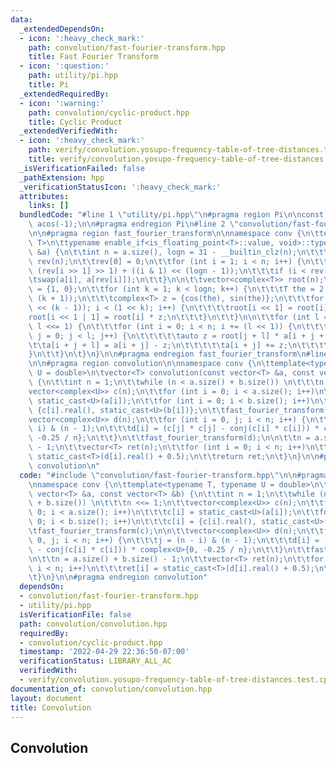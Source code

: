 ```yaml
---
data:
  _extendedDependsOn:
  - icon: ':heavy_check_mark:'
    path: convolution/fast-fourier-transform.hpp
    title: Fast Fourier Transform
  - icon: ':question:'
    path: utility/pi.hpp
    title: Pi
  _extendedRequiredBy:
  - icon: ':warning:'
    path: convolution/cyclic-product.hpp
    title: Cyclic Product
  _extendedVerifiedWith:
  - icon: ':heavy_check_mark:'
    path: verify/convolution.yosupo-frequency-table-of-tree-distances.test.cpp
    title: verify/convolution.yosupo-frequency-table-of-tree-distances.test.cpp
  _isVerificationFailed: false
  _pathExtension: hpp
  _verificationStatusIcon: ':heavy_check_mark:'
  attributes:
    links: []
  bundledCode: "#line 1 \"utility/pi.hpp\"\n#pragma region Pi\n\nconst double PI =\
    \ acos(-1);\n\n#pragma endregion Pi\n#line 2 \"convolution/fast-fourier-transform.hpp\"\
    \n\n#pragma region fast_fourier_transform\n\nnamespace conv {\n\ttemplate<typename\
    \ T>\n\ttypename enable_if<is_floating_point<T>::value, void>::type\n\tfast_fourier_transform(vector<complex<T>>\
    \ &a) {\n\t\tint n = a.size(), logn = 31 - __builtin_clz(n);\n\t\t\n\t\tvector<int>\
    \ rev(n);\n\t\trev[0] = 0;\n\t\tfor (int i = 1; i < n; i++) {\n\t\t\trev[i] =\
    \ (rev[i >> 1] >> 1) + ((i & 1) << (logn - 1));\n\t\t\tif (i < rev[i])\n\t\t\t\
    \tswap(a[i], a[rev[i]]);\n\t\t}\n\n\t\tvector<complex<T>> root(n);\n\t\troot[1]\
    \ = {1, 0};\n\t\tfor (int k = 1; k < logn; k++) {\n\t\t\tT the = 2 * PI / (1 <<\
    \ (k + 1));\n\t\t\tcomplex<T> z = {cos(the), sin(the)};\n\t\t\tfor (int i = (1\
    \ << (k - 1)); i < (1 << k); i++) {\n\t\t\t\troot[i << 1] = root[i];\n\t\t\t\t\
    root[i << 1 | 1] = root[i] * z;\n\t\t\t}\n\t\t}\n\n\t\tfor (int l = 1; l < n;\
    \ l <<= 1) {\n\t\t\tfor (int i = 0; i < n; i += (l << 1)) {\n\t\t\t\tfor (int\
    \ j = 0; j < l; j++) {\n\t\t\t\t\tauto z = root[j + l] * a[i + j + l];\n\t\t\t\
    \t\ta[i + j + l] = a[i + j] - z;\n\t\t\t\t\ta[i + j] += z;\n\t\t\t\t}\n\t\t\t\
    }\n\t\t}\n\t}\n}\n\n#pragma endregion fast_fourier_transform\n#line 2 \"convolution/convolution.hpp\"\
    \n\n#pragma region convolution\n\nnamespace conv {\n\ttemplate<typename T, typename\
    \ U = double>\n\tvector<T> convolution(const vector<T> &a, const vector<T> &b)\
    \ {\n\t\tint n = 1;\n\t\twhile (n < a.size() + b.size()) \n\t\t\tn <<= 1;\n\t\t\
    vector<complex<U>> c(n);\n\t\tfor (int i = 0; i < a.size(); i++)\n\t\t\tc[i] =\
    \ static_cast<U>(a[i]);\n\t\tfor (int i = 0; i < b.size(); i++)\n\t\t\tc[i] =\
    \ {c[i].real(), static_cast<U>(b[i])};\n\t\tfast_fourier_transform(c);\n\n\t\t\
    vector<complex<U>> d(n);\n\t\tfor (int i = 0, j; i < n; i++) {\n\t\t\tj = (n -\
    \ i) & (n - 1);\n\t\t\td[i] = (c[j] * c[j] - conj(c[i] * c[i])) * complex<U>{0,\
    \ -0.25 / n};\n\t\t}\n\t\tfast_fourier_transform(d);\n\n\t\tn = a.size() + b.size()\
    \ - 1;\n\t\tvector<T> ret(n);\n\t\tfor (int i = 0; i < n; i++)\n\t\t\tret[i] =\
    \ static_cast<T>(d[i].real() + 0.5);\n\t\treturn ret;\n\t}\n}\n\n#pragma endregion\
    \ convolution\n"
  code: "#include \"convolution/fast-fourier-transform.hpp\"\n\n#pragma region convolution\n\
    \nnamespace conv {\n\ttemplate<typename T, typename U = double>\n\tvector<T> convolution(const\
    \ vector<T> &a, const vector<T> &b) {\n\t\tint n = 1;\n\t\twhile (n < a.size()\
    \ + b.size()) \n\t\t\tn <<= 1;\n\t\tvector<complex<U>> c(n);\n\t\tfor (int i =\
    \ 0; i < a.size(); i++)\n\t\t\tc[i] = static_cast<U>(a[i]);\n\t\tfor (int i =\
    \ 0; i < b.size(); i++)\n\t\t\tc[i] = {c[i].real(), static_cast<U>(b[i])};\n\t\
    \tfast_fourier_transform(c);\n\n\t\tvector<complex<U>> d(n);\n\t\tfor (int i =\
    \ 0, j; i < n; i++) {\n\t\t\tj = (n - i) & (n - 1);\n\t\t\td[i] = (c[j] * c[j]\
    \ - conj(c[i] * c[i])) * complex<U>{0, -0.25 / n};\n\t\t}\n\t\tfast_fourier_transform(d);\n\
    \n\t\tn = a.size() + b.size() - 1;\n\t\tvector<T> ret(n);\n\t\tfor (int i = 0;\
    \ i < n; i++)\n\t\t\tret[i] = static_cast<T>(d[i].real() + 0.5);\n\t\treturn ret;\n\
    \t}\n}\n\n#pragma endregion convolution"
  dependsOn:
  - convolution/fast-fourier-transform.hpp
  - utility/pi.hpp
  isVerificationFile: false
  path: convolution/convolution.hpp
  requiredBy:
  - convolution/cyclic-product.hpp
  timestamp: '2022-04-29 22:36:50-07:00'
  verificationStatus: LIBRARY_ALL_AC
  verifiedWith:
  - verify/convolution.yosupo-frequency-table-of-tree-distances.test.cpp
documentation_of: convolution/convolution.hpp
layout: document
title: Convolution
---
```


## Convolution